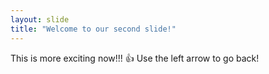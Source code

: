 ```yaml
---
layout: slide
title: "Welcome to our second slide!"
---
```

This is more exciting now!!! :+1:
Use the left arrow to go back! 
